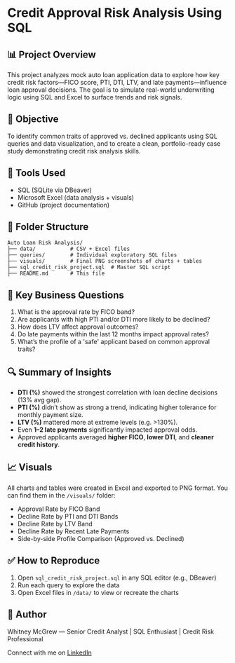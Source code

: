# Credit Approval Risk Analysis Using SQL

## 📊 Project Overview
This project analyzes mock auto loan application data to explore how key credit risk factors—FICO score, PTI, DTI, LTV, and late payments—influence loan approval decisions. The goal is to simulate real-world underwriting logic using SQL and Excel to surface trends and risk signals.

## 🎯 Objective
To identify common traits of approved vs. declined applicants using SQL queries and data visualization, and to create a clean, portfolio-ready case study demonstrating credit risk analysis skills.

## 🧰 Tools Used
- SQL (SQLite via DBeaver)
- Microsoft Excel (data analysis + visuals)
- GitHub (project documentation)

## 📂 Folder Structure
```
Auto Loan Risk Analysis/
├── data/           # CSV + Excel files
├── queries/        # Individual exploratory SQL files
├── visuals/        # Final PNG screenshots of charts + tables
├── sql_credit_risk_project.sql  # Master SQL script
├── README.md       # This file
```

## 📌 Key Business Questions
1. What is the approval rate by FICO band?
2. Are applicants with high PTI and/or DTI more likely to be declined?
3. How does LTV affect approval outcomes?
4. Do late payments within the last 12 months impact approval rates?
5. What’s the profile of a 'safe' applicant based on common approval traits?

## 🔍 Summary of Insights
- **DTI (%)** showed the strongest correlation with loan decline decisions (13% avg gap).
- **PTI (%)** didn’t show as strong a trend, indicating higher tolerance for monthly payment size.
- **LTV (%)** mattered more at extreme levels (e.g. >130%).
- Even **1–2 late payments** significantly impacted approval odds.
- Approved applicants averaged **higher FICO**, **lower DTI**, and **cleaner credit history**.

## 📈 Visuals
All charts and tables were created in Excel and exported to PNG format. You can find them in the `/visuals/` folder:
- Approval Rate by FICO Band
- Decline Rate by PTI and DTI Bands
- Decline Rate by LTV Band
- Decline Rate by Recent Late Payments
- Side-by-side Profile Comparison (Approved vs. Declined)

## ✅ How to Reproduce
1. Open `sql_credit_risk_project.sql` in any SQL editor (e.g., DBeaver)
2. Run each query to explore the data
3. Open Excel files in `/data/` to view or recreate the charts

## 💼 Author
Whitney McGrew — Senior Credit Analyst | SQL Enthusiast | Credit Risk Professional

Connect with me on [LinkedIn](https://www.linkedin.com/in/whitneymcgrew/)


